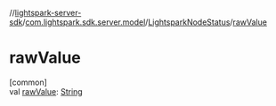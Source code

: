 //[lightspark-server-sdk](../../../index.md)/[com.lightspark.sdk.server.model](../index.md)/[LightsparkNodeStatus](index.md)/[rawValue](raw-value.md)

# rawValue

[common]\
val [rawValue](raw-value.md): [String](https://kotlinlang.org/api/latest/jvm/stdlib/kotlin/-string/index.html)
